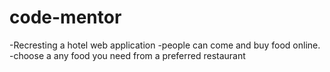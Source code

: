 # code-mentor
-Recresting a hotel web application
-people can come and buy food online.
-choose a any food you need from a preferred restaurant
